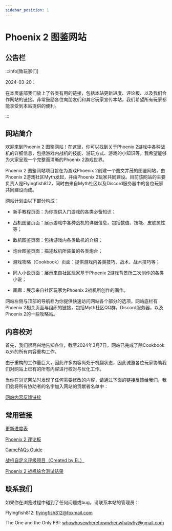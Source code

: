 ```yaml
---
sidebar_position: 1
---
```


# Phoenix 2 图鉴网站

## 公告栏

:::info[致玩家们]

2024-03-20：

在本页底部我们放上了各类有用的链接，包括本站更新进度、评论板、以及我们合作网站的链接。非常鼓励各位向朋友们和其它玩家宣传本站，我们希望所有玩家都能享受到本站提供的便利。

:::

## 网站简介

欢迎来到Phoenix 2 图鉴网站！在这里，你可以找到关于Phoenix 2游戏中各种战机的详细信息，包括游戏内战机的技能、游玩方式、游戏的小知识等。我希望能够为大家呈现一个完整而清晰的Phoenix 2游戏世界。

Phoenix 2 图鉴网站项目旨在为游戏Phoenix 2创建一个图文并茂的图鉴网站，由Phoenix 2游戏社区Myth发起，并由Phoenix 2玩家共同建设。目前该网站的主要负责人是Flyingfish812，同时由来自Myth社区以及Discord服务器中的各位玩家共同建设而成。

网站计划由以下部分构成：

- 新手教程页面：为你提供入门游戏的各类必备知识；

- 战机图鉴页面：展示游戏中各种战机的详细信息，包括数值、技能、皮肤属性等；

- 敌机图鉴页面：包括游戏内各类敌机的介绍；

- 炮台图鉴页面：描述敌机所装备的各类炮台；

- 游戏攻略（Cookbook）页面：提供游戏内各类技巧、战术、战术技巧等；

- 同人小说页面：展示来自社区玩家基于Phoenix 2游戏背景所二次创作的各类小说；

- 画廊：展示来自社区玩家为Phoenix 2战机所创作的画作。

网站左侧与顶部的导航栏为你提供快速访问网站各个部分的选项，网站底栏有Phoenix 2相关页面与组织的链接，包括Myth社区QQ群，Discord服务器，以及Phoenix 2的一些攻略站。

## 内容校对

首先，我们很高兴地告知各位，截至2024年3月7日，网站已完成了除Cookbook以外的所有内容重构工作。

由于重构的工作量巨大，因此许多内容尚处于机翻状态，因此诚邀各位玩家协助我们对网站上已有的所有内容进行校对与优化工作。

当你在浏览网站时发现了任何需要修改的内容，请通过下面的链接反馈给我们，我们会将所有协助者的名字加入网站的贡献者名单中：

[网站内容反馈链接](https://docs.qq.com/form/page/DQVpuY0pITWdxb2NX)

## 常用链接

[更新进度表](/Rebuild_Progress.md)

[Phoenix 2 评论板](https://docs.qq.com/doc/DQXhKUlh1UlFvU0tM)

[GameFAQs Guide](https://gamefaqs.gamespot.com/iphone/193681-phoenix-ii/faqs/76704/)

[战机自定义评级项目（Created by EL）](https://tiermaker.com/create/phoenix-2-ships-16766598)

[Phoenix 2 战机综合测试结果](/Result_zh)

## 联系我们

如果你在浏览过程中碰到了任何问题或bug，请联系本站的管理员：

Flyingfish812: flyingfish812@foxmail.com

The One and the Only FBI: whowhosewherehowwhenwhatwhy@gmail.com